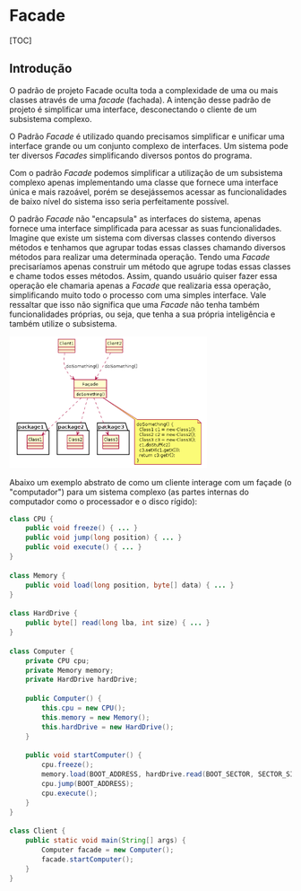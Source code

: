 # Facade

[TOC]

## Introdução

O padrão de projeto Facade oculta toda a complexidade de uma ou mais classes através de uma *facade* (fachada). A intenção desse padrão de projeto é simplificar uma interface, desconectando o cliente de um subsistema complexo.

O Padrão *Facade* é utilizado quando precisamos simplificar e unificar uma interface grande ou um conjunto complexo de interfaces. Um sistema pode ter diversos *Facades* simplificando diversos pontos do programa.

Com o padrão *Facade* podemos simplificar a utilização de um subsistema complexo apenas implementando uma classe que fornece uma interface única e mais razoável, porém se desejássemos acessar as funcionalidades de baixo nível do sistema isso seria perfeitamente possível.

O padrão *Facade* não "encapsula" as interfaces do sistema, apenas fornece uma interface simplificada para acessar as suas funcionalidades. Imagine que existe um sistema com diversas classes contendo diversos métodos e tenhamos que agrupar todas essas classes chamando diversos métodos para realizar uma determinada operação. Tendo uma *Facade* precisaríamos apenas construir um método que agrupe todas essas classes e chame todos esses métodos. Assim, quando usuário quiser fazer essa operação ele chamaria apenas a *Facade* que realizaria essa operação, simplificando muito todo o processo com uma simples interface. Vale ressaltar que isso não significa que uma *Facade* não tenha também funcionalidades próprias, ou seja, que tenha a sua própria inteligência e também utilize o subsistema.

<div class='imagem' markdown='1' style="width: 70%">

![exemplo_padrao_facade](_facade/exemplo_padrao_facade.png)

</div>

Abaixo um exemplo abstrato de como um cliente interage com um façade (o "computador") para um sistema complexo (as partes internas do computador como o processador e o disco rígido):

```java
class CPU {
    public void freeze() { ... }
    public void jump(long position) { ... }
    public void execute() { ... }
}

class Memory {
    public void load(long position, byte[] data) { ... }
}

class HardDrive {
    public byte[] read(long lba, int size) { ... }
}

class Computer {
    private CPU cpu;
    private Memory memory;
    private HardDrive hardDrive;

    public Computer() {
        this.cpu = new CPU();
        this.memory = new Memory();
        this.hardDrive = new HardDrive();
    }

    public void startComputer() {
        cpu.freeze();
        memory.load(BOOT_ADDRESS, hardDrive.read(BOOT_SECTOR, SECTOR_SIZE));
        cpu.jump(BOOT_ADDRESS);
        cpu.execute();
    }
}

class Client {
    public static void main(String[] args) {
        Computer facade = new Computer();
        facade.startComputer();
    }
}
```
